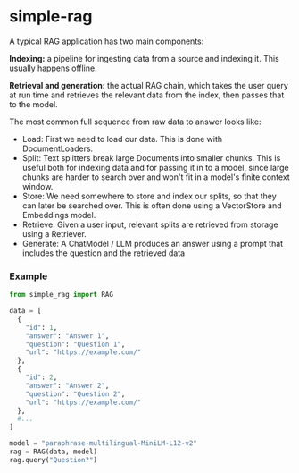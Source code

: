 # simple-rag

A typical RAG application has two main components:

**Indexing:** a pipeline for ingesting data from a source and indexing it. This usually happens offline.

**Retrieval and generation:** the actual RAG chain, which takes the user query at run time and retrieves the relevant data from the index, then passes that to the model.

The most common full sequence from raw data to answer looks like:
- Load: First we need to load our data. This is done with DocumentLoaders.
- Split: Text splitters break large Documents into smaller chunks. This is useful both for indexing data and for passing it in to a model, since large chunks are harder to search over and won't fit in a model's finite context window.
- Store: We need somewhere to store and index our splits, so that they can later be searched over. This is often done using a VectorStore and Embeddings model.
- Retrieve: Given a user input, relevant splits are retrieved from storage using a Retriever.
- Generate: A ChatModel / LLM produces an answer using a prompt that includes the question and the retrieved data


### Example

```python
from simple_rag import RAG

data = [
  {
    "id": 1,
    "answer": "Answer 1",
    "question": "Question 1",
    "url": "https://example.com/"
  },
  {
    "id": 2,
    "answer": "Answer 2",
    "question": "Question 2",
    "url": "https://example.com/"
  },
  #...
]

model = "paraphrase-multilingual-MiniLM-L12-v2"
rag = RAG(data, model)
rag.query("Question?")
```
